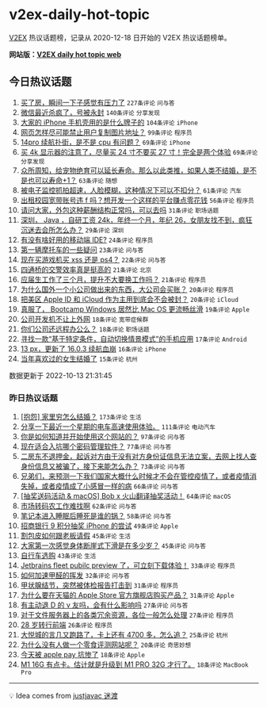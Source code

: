 # v2ex-daily-hot-topic

[V2EX](https://www.v2ex.com/) 热议话题榜，记录从 2020-12-18 日开始的 V2EX 热议话题榜单。

**网站版：[V2EX daily hot topic web](https://boojack.github.io/v2ex-daily-hot-topic-web/)**

## 今日热议话题

<!-- TODAY BEGIN -->

1. [买了房，瞬间一下子感觉有压力了](https://www.v2ex.com/t/886535) `227条评论` `问与答`
1. [微信最近杀疯了，号被永封](https://www.v2ex.com/t/886555) `140条评论` `分享发现`
1. [大家的 iPhone 手机壳用的是什么牌子的](https://www.v2ex.com/t/886614) `104条评论` `iPhone`
1. [网页怎样尽可能禁止用户复制图片地址？](https://www.v2ex.com/t/886546) `99条评论` `程序员`
1. [14pro 续航扑街，是不是 cpu 有问题？](https://www.v2ex.com/t/886566) `69条评论` `iPhone`
1. [买 4k 显示器的注意了，尽量买 24 寸不要买 27 寸！完全是两个体验](https://www.v2ex.com/t/886674) `69条评论` `分享发现`
1. [众所周知，给宠物绝育可以延长寿命。那么以此类推，如果人类不结婚，是不是也可以寿命+1？](https://www.v2ex.com/t/886599) `63条评论` `随想`
1. [被电子监控抓拍超速，人脸模糊，这种情况下可以不扣分？](https://www.v2ex.com/t/886607) `61条评论` `汽车`
1. [出租校园宽带账号违 f 吗？想开发一个这样的平台赚点零花钱](https://www.v2ex.com/t/886568) `56条评论` `程序员`
1. [请问大家，外包这种薪酬结构正常吗，可以去吗](https://www.v2ex.com/t/886682) `31条评论` `职场话题`
1. [深圳， Java ，自研工资 24k，年终一个月，年纪 26，女朋友找不到，疯狂沉迷去会所怎么办？](https://www.v2ex.com/t/886733) `29条评论` `深圳`
1. [有没有啥好用的移动端 IDE?](https://www.v2ex.com/t/886628) `24条评论` `程序员`
1. [第一辆摩托车的一些疑问](https://www.v2ex.com/t/886670) `23条评论` `问与答`
1. [现在买游戏机买 xss 还是 ps4？](https://www.v2ex.com/t/886636) `22条评论` `问与答`
1. [四通桥的交警效率真是挺高的](https://www.v2ex.com/t/886689) `21条评论` `北京`
1. [应届生工作了三个月，提升不大要换工作吗？](https://www.v2ex.com/t/886619) `21条评论` `程序员`
1. [为什么国外一个小公司做出来的东西，大公司会买账？](https://www.v2ex.com/t/886657) `20条评论` `程序员`
1. [把美区 Apple ID 和 iCloud 作为主用到底会不会被封？](https://www.v2ex.com/t/886656) `20条评论` `iCloud`
1. [真服了， Bootcamp Windows 居然比 Mac OS 更流畅丝滑](https://www.v2ex.com/t/886579) `19条评论` `Apple`
1. [公司开发机不让上外网](https://www.v2ex.com/t/886589) `18条评论` `宽带症候群`
1. [你们公司还远程办公么？](https://www.v2ex.com/t/886521) `18条评论` `职场话题`
1. [寻找一款“基于特定条件，自动切换情景模式”的手机应用](https://www.v2ex.com/t/886645) `17条评论` `Android`
1. [13 px，更新了 16.0.3 续航血崩](https://www.v2ex.com/t/886518) `16条评论` `iPhone`
1. [当年喜欢过的女生结婚了](https://www.v2ex.com/t/886720) `15条评论` `杭州`

数据更新于 2022-10-13 21:31:45

<!-- TODAY END -->

### 昨日热议话题

<!-- YESTERDAY BEGIN -->

1. [[抱怨] 家里穷怎么结婚？](https://www.v2ex.com/t/886397) `173条评论` `生活`
1. [分享一下最近一个星期的电车高速使用体验。](https://www.v2ex.com/t/886284) `111条评论` `电动汽车`
1. [你是如何知道并开始使用这个网站的？](https://www.v2ex.com/t/886237) `97条评论` `问与答`
1. [现在适合入坑哪个密码管理软件？](https://www.v2ex.com/t/886306) `77条评论` `问与答`
1. [二房东不退押金，起诉对方由于没有对方身份证信息无法立案，去网上找人查身份信息又被骗了，接下来能怎么办？](https://www.v2ex.com/t/886378) `73条评论` `问与答`
1. [兄弟们，来预测一下我们国家大概什么时候才不会在管控疫情了，或者疫情消失掉，或者疫情成了小感冒一样的病](https://www.v2ex.com/t/886244) `66条评论` `问与答`
1. [[抽奖送码活动 & macOS] Bob x 火山翻译抽奖活动！](https://www.v2ex.com/t/886485) `64条评论` `macOS`
1. [市场转码农工作难找啊](https://www.v2ex.com/t/886374) `62条评论` `问与答`
1. [笔记本进入睡眠后睡死是谁的锅？](https://www.v2ex.com/t/886340) `58条评论` `问与答`
1. [招商银行 9 积分抽奖 iPhone 的尝试](https://www.v2ex.com/t/886247) `49条评论` `Apple`
1. [割包皮如何跟老板请假](https://www.v2ex.com/t/886419) `45条评论` `生活`
1. [大家第一次感觉身体断崖式下滑是在多少岁？](https://www.v2ex.com/t/886246) `45条评论` `问与答`
1. [自行车选购](https://www.v2ex.com/t/886409) `43条评论` `生活`
1. [Jetbrains fleet pubilc preview 了，可立刻下载体验！](https://www.v2ex.com/t/886447) `33条评论` `程序员`
1. [如何加速甲醛的挥发](https://www.v2ex.com/t/886393) `32条评论` `问与答`
1. [甲状腺结节，突然被体检报告打击到](https://www.v2ex.com/t/886441) `31条评论` `程序员`
1. [为什么要在天猫的 Apple Store 官方旗舰店购买产品？](https://www.v2ex.com/t/886407) `31条评论` `Apple`
1. [有主动退 D 的 v 友吗，会有什么影响吗](https://www.v2ex.com/t/886448) `27条评论` `问与答`
1. [对于文件服务器上的各类冗余资源，各位一般怎么处理](https://www.v2ex.com/t/886398) `27条评论` `程序员`
1. [28 岁转行前端](https://www.v2ex.com/t/886417) `26条评论` `程序员`
1. [大悦城的言几又跑路了，卡上还有 4700 多，怎么追？](https://www.v2ex.com/t/886233) `25条评论` `杭州`
1. [为什么没有人做一个零食评测网站呢？](https://www.v2ex.com/t/886454) `20条评论` `奇思妙想`
1. [今天被 apple pay 坑惨了](https://www.v2ex.com/t/886487) `18条评论` `Apple`
1. [M1 16G 有点卡。估计就是升级到 M1 PRO 32G 才行了。](https://www.v2ex.com/t/886415) `18条评论` `MacBook Pro`

<!-- YESTERDAY END -->

---

💡 Idea comes from [justjavac 迷渡](https://github.com/justjavac/)
